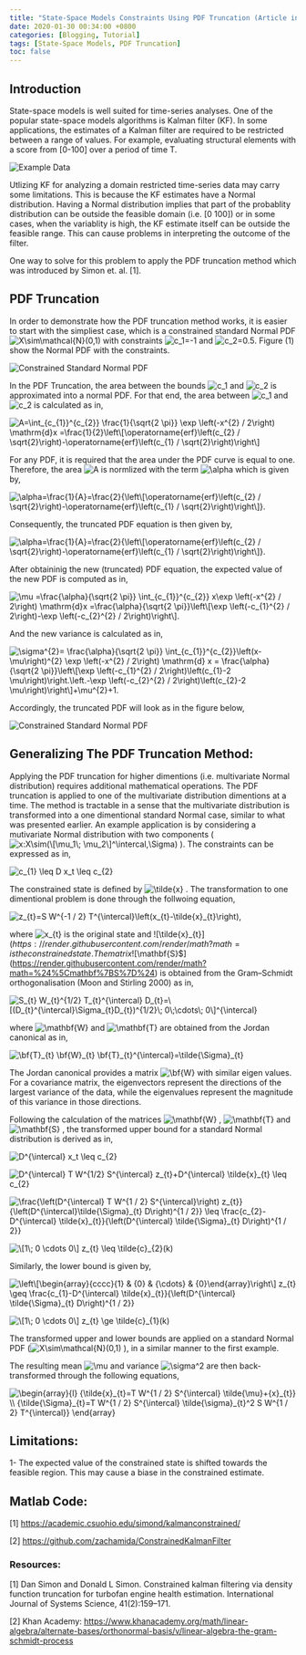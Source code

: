 ```yaml
---
title: "State-Space Models Constraints Using PDF Truncation (Article in Development)"
date: 2020-01-30 00:34:00 +0800
categories: [Blogging, Tutorial]
tags: [State-Space Models, PDF Truncation]
toc: false
---
```

## Introduction
State-space models is well suited for time-series analyses. One of the popular state-space models algorithms is Kalman filter (KF). In some applications, the estimates of a Kalman filter are required to be restricted between a range of values. For example, evaluating structural elements with a score from [0-100] over a period of time T.

![Example Data](https://zachamida.github.io/assets/img/posts/post1/ExampleData.png)

Utlizing KF for analyzing a domain restricted time-series data may carry some limitations. This is because the KF  estimates have a Normal distribution. Having a Normal distribution implies that part of the probablity distribution can be outside the feasible domain (i.e. [0 100]) or in some cases, when the variablity is high, the KF estimate itself can be outside the feasible range. This can cause problems in interpreting the outcome of the filter.

One way to solve for this problem to apply the PDF truncation method which was introduced by Simon et. al. [1].

## PDF Truncation
In order to demonstrate how the PDF truncation method works, it is easier to start with the simpliest case, which is a constrained standard Normal PDF ![$X\sim\mathcal{N}(0,1)$](https://render.githubusercontent.com/render/math?math=%24X%5Csim%5Cmathcal%7BN%7D(0%2C1)%24) with constraints ![$c_1=-1$](https://render.githubusercontent.com/render/math?math=%24c_1%3D-1%24) and ![$c_2=0.5$](https://render.githubusercontent.com/render/math?math=%24c_2%3D0.5%24). Figure (1) show the Normal PDF with the constraints.

![Constrained Standard Normal PDF](https://zachamida.github.io/assets/img/posts/post1/ConstNorm.png)

In the PDF Truncation, the area between the bounds ![$c_1$](https://render.githubusercontent.com/render/math?math=%24c_1%24)
and ![$c_2$](https://render.githubusercontent.com/render/math?math=%24c_1%24) is approximated into a normal PDF. For that end, the area between ![$c_1$](https://render.githubusercontent.com/render/math?math=%24c_1%24)
and ![$c_2$](https://render.githubusercontent.com/render/math?math=%24c_1%24)
 is calculated as in,

![$A=\int_{c_{1}}^{c_{2}} \frac{1}{\sqrt{2 \pi}} \exp \left(-x^{2} / 2\right) \mathrm{d}x =\frac{1}{2}\left\[\operatorname{erf}\left(c_{2} / \sqrt{2}\right)-\operatorname{erf}\left(c_{1} / \sqrt{2}\right)\right\]$](https://render.githubusercontent.com/render/math?math=%24A%3D%5Cint_%7Bc_%7B1%7D%7D%5E%7Bc_%7B2%7D%7D%20%5Cfrac%7B1%7D%7B%5Csqrt%7B2%20%5Cpi%7D%7D%20%5Cexp%20%5Cleft(-x%5E%7B2%7D%20%2F%202%5Cright)%20%5Cmathrm%7Bd%7Dx%20%3D%5Cfrac%7B1%7D%7B2%7D%5Cleft%5B%5Coperatorname%7Berf%7D%5Cleft(c_%7B2%7D%20%2F%20%5Csqrt%7B2%7D%5Cright)-%5Coperatorname%7Berf%7D%5Cleft(c_%7B1%7D%20%2F%20%5Csqrt%7B2%7D%5Cright)%5Cright%5D%24)


For any PDF, it is required that the area under the PDF curve is equal to one. Therefore, the area ![$A$](https://render.githubusercontent.com/render/math?math=%24A%24)
 is normlized with the term ![$\alpha$](https://render.githubusercontent.com/render/math?math=%24%5Calpha%24) which is given by,

![$\alpha=\frac{1}{A}=\frac{2}{\left\[\operatorname{erf}\left(c_{2} / \sqrt{2}\right)-\operatorname{erf}\left(c_{1} / \sqrt{2}\right)\right\]}.$](https://render.githubusercontent.com/render/math?math=%24%5Calpha%3D%5Cfrac%7B1%7D%7BA%7D%3D%5Cfrac%7B2%7D%7B%5Cleft%5B%5Coperatorname%7Berf%7D%5Cleft(c_%7B2%7D%20%2F%20%5Csqrt%7B2%7D%5Cright)-%5Coperatorname%7Berf%7D%5Cleft(c_%7B1%7D%20%2F%20%5Csqrt%7B2%7D%5Cright)%5Cright%5D%7D.%24)


Consequently, the truncated PDF equation is then given by,

![$\alpha=\frac{1}{A}=\frac{2}{\left\[\operatorname{erf}\left(c_{2} / \sqrt{2}\right)-\operatorname{erf}\left(c_{1} / \sqrt{2}\right)\right\]}.$](https://render.githubusercontent.com/render/math?math=%24%5Calpha%3D%5Cfrac%7B1%7D%7BA%7D%3D%5Cfrac%7B2%7D%7B%5Cleft%5B%5Coperatorname%7Berf%7D%5Cleft(c_%7B2%7D%20%2F%20%5Csqrt%7B2%7D%5Cright)-%5Coperatorname%7Berf%7D%5Cleft(c_%7B1%7D%20%2F%20%5Csqrt%7B2%7D%5Cright)%5Cright%5D%7D.%24)


After obtaininig the new (truncated) PDF equation, the expected value of the new PDF is computed as in,

![$\mu =\frac{\alpha}{\sqrt{2 \pi}} \int_{c_{1}}^{c_{2}} x\exp \left(-x^{2} / 2\right) \mathrm{d}x =\frac{\alpha}{\sqrt{2 \pi}}\left\[\exp \left(-c_{1}^{2} / 2\right)-\exp \left(-c_{2}^{2} / 2\right)\right\].$](https://render.githubusercontent.com/render/math?math=%24%5Cmu%20%3D%5Cfrac%7B%5Calpha%7D%7B%5Csqrt%7B2%20%5Cpi%7D%7D%20%5Cint_%7Bc_%7B1%7D%7D%5E%7Bc_%7B2%7D%7D%20x%5Cexp%20%5Cleft(-x%5E%7B2%7D%20%2F%202%5Cright)%20%5Cmathrm%7Bd%7Dx%20%3D%5Cfrac%7B%5Calpha%7D%7B%5Csqrt%7B2%20%5Cpi%7D%7D%5Cleft%5B%5Cexp%20%5Cleft(-c_%7B1%7D%5E%7B2%7D%20%2F%202%5Cright)-%5Cexp%20%5Cleft(-c_%7B2%7D%5E%7B2%7D%20%2F%202%5Cright)%5Cright%5D.%24)


And the new variance is calculated as in,

![$\sigma^{2}= \frac{\alpha}{\sqrt{2 \pi}} \int_{c_{1}}^{c_{2}}\left(x-\mu\right)^{2} \exp \left(-x^{2} / 2\right) \mathrm{d} x = \frac{\alpha}{\sqrt{2 \pi}}\left\[\exp \left(-c_{1}^{2} / 2\right)\left(c_{1}-2 \mu\right)\right.\left.-\exp \left(-c_{2}^{2} / 2\right)\left(c_{2}-2 \mu\right)\right\]+\mu^{2}+1.$](https://render.githubusercontent.com/render/math?math=%24%5Csigma%5E%7B2%7D%3D%20%5Cfrac%7B%5Calpha%7D%7B%5Csqrt%7B2%20%5Cpi%7D%7D%20%5Cint_%7Bc_%7B1%7D%7D%5E%7Bc_%7B2%7D%7D%5Cleft(x-%5Cmu%5Cright)%5E%7B2%7D%20%5Cexp%20%5Cleft(-x%5E%7B2%7D%20%2F%202%5Cright)%20%5Cmathrm%7Bd%7D%20x%20%3D%20%5Cfrac%7B%5Calpha%7D%7B%5Csqrt%7B2%20%5Cpi%7D%7D%5Cleft%5B%5Cexp%20%5Cleft(-c_%7B1%7D%5E%7B2%7D%20%2F%202%5Cright)%5Cleft(c_%7B1%7D-2%20%5Cmu%5Cright)%5Cright.%5Cleft.-%5Cexp%20%5Cleft(-c_%7B2%7D%5E%7B2%7D%20%2F%202%5Cright)%5Cleft(c_%7B2%7D-2%20%5Cmu%5Cright)%5Cright%5D%2B%5Cmu%5E%7B2%7D%2B1.%24)


Accordingly, the truncated PDF will look as in the figure below,

![Constrained Standard Normal PDF](https://zachamida.github.io/assets/img/posts/post1/TruncNorm.png)

## Generalizing The PDF Truncation Method:
Applying the PDF truncation for higher dimentions (i.e. multivariate Normal distribution) requires additional mathematical operations. The PDF truncation is applied to one of the multivariate distribution dimentions at a time. The method is tractable in a sense that the multivariate distribution is transformed into a one dimentional standard Normal case, similar to what was presented earlier. An example application is by considering a mutivariate Normal distribution with two components (![$x:X\sim(\[\mu_1\; \mu_2\]^\intercal,\Sigma)$](https://render.githubusercontent.com/render/math?math=%24x%3AX%5Csim(%5B%5Cmu_1%5C%3B%20%5Cmu_2%5D%5E%5Cintercal%2C%5CSigma)%24)
).
The constraints can be expressed as in,

![$c_{1} \leq D x_t \leq c_{2}$](https://render.githubusercontent.com/render/math?math=%24c_%7B1%7D%20%5Cleq%20D%20x_t%20%5Cleq%20c_%7B2%7D%24)


The constrained state is defined by ![$\tilde{x}$](https://render.githubusercontent.com/render/math?math=%24%5Ctilde%7Bx%7D%24)
. The transformation to one dimentional problem is done through the follwoing equation,

![$z_{t}=S W^{-1 / 2} T^{\intercal}\left(x_{t}-\tilde{x}_{t}\right),$](https://render.githubusercontent.com/render/math?math=%24z_%7Bt%7D%3DS%20W%5E%7B-1%20%2F%202%7D%20T%5E%7B%5Cintercal%7D%5Cleft(x_%7Bt%7D-%5Ctilde%7Bx%7D_%7Bt%7D%5Cright)%2C%24)

where ![$x_{t}$](https://render.githubusercontent.com/render/math?math=%24x_%7Bt%7D%24)
 is the original state and $![$\tilde{x}_{t}$](https://render.githubusercontent.com/render/math?math=%24%5Ctilde%7Bx%7D_%7Bt%7D%24)
 is the constrained state.
The matrix ![$\mathbf{S}$](https://render.githubusercontent.com/render/math?math=%24%5Cmathbf%7BS%7D%24)
 is obtained from the Gram–Schmidt orthogonalisation (Moon and Stirling 2000) as in,

![$S_{t} W_{t}^{1/2} T_{t}^{\intercal} D_{t}=\[(D_{t}^{\intercal}\Sigma_{t}D_{t})^{1/2}\; 0\;\cdots\; 0\]^{\intercal}$](https://render.githubusercontent.com/render/math?math=%24S_%7Bt%7D%20W_%7Bt%7D%5E%7B1%2F2%7D%20T_%7Bt%7D%5E%7B%5Cintercal%7D%20D_%7Bt%7D%3D%5B(D_%7Bt%7D%5E%7B%5Cintercal%7D%5CSigma_%7Bt%7DD_%7Bt%7D)%5E%7B1%2F2%7D%5C%3B%200%5C%3B%5Ccdots%5C%3B%200%5D%5E%7B%5Cintercal%7D%24)


where ![$\mathbf{W}$](https://render.githubusercontent.com/render/math?math=%24%5Cmathbf%7BW%7D%24)
 and ![$\mathbf{T}$](https://render.githubusercontent.com/render/math?math=%24%5Cmathbf%7BT%7D%24)
 are obtained from the Jordan canonical as in,

![$\bf{T}_{t} \bf{W}_{t} \bf{T}_{t}^{\intercal}=\tilde{\Sigma}_{t}$](https://render.githubusercontent.com/render/math?math=%24%5Cbf%7BT%7D_%7Bt%7D%20%5Cbf%7BW%7D_%7Bt%7D%20%5Cbf%7BT%7D_%7Bt%7D%5E%7B%5Cintercal%7D%3D%5Ctilde%7B%5CSigma%7D_%7Bt%7D%24)

The Jordan canonical provides a matrix ![$\bf{W}$](https://render.githubusercontent.com/render/math?math=%24%5Cbf%7BW%7D%24)
 with similar eigen values. For a covariance matrix, the eigenvectors represent the directions of the largest variance of the data, while the eigenvalues represent the magnitude of this variance in those directions.

Following the calculation of the matrices ![$\mathbf{W}$](https://render.githubusercontent.com/render/math?math=%24%5Cmathbf%7BW%7D%24)
, ![$\mathbf{T}$](https://render.githubusercontent.com/render/math?math=%24%5Cmathbf%7BT%7D%24)
 and ![$\mathbf{S}$](https://render.githubusercontent.com/render/math?math=%24%5Cmathbf%7BS%7D%24)
, the transformed upper bound for a standard Normal distribution is derived as in,

![$D^{\intercal} x_t \leq c_{2}$](https://render.githubusercontent.com/render/math?math=%24D%5E%7B%5Cintercal%7D%20x_t%20%5Cleq%20c_%7B2%7D%24)


![$D^{\intercal} T W^{1/2} S^{\intercal} z_{t}+D^{\intercal} \tilde{x}_{t}  \leq c_{2}$](https://render.githubusercontent.com/render/math?math=%24D%5E%7B%5Cintercal%7D%20T%20W%5E%7B1%2F2%7D%20S%5E%7B%5Cintercal%7D%20z_%7Bt%7D%2BD%5E%7B%5Cintercal%7D%20%5Ctilde%7Bx%7D_%7Bt%7D%20%20%5Cleq%20c_%7B2%7D%24)


![$\frac{\left(D^{\intercal} T W^{1 / 2} S^{\intercal}\right) z_{t}}{\left(D^{\intercal}\tilde{\Sigma}_{t} D\right)^{1 / 2}} \leq \frac{c_{2}-D^{\intercal} \tilde{x}_{t}}{\left(D^{\intercal} \tilde{\Sigma}_{t} D\right)^{1 / 2}}$](https://render.githubusercontent.com/render/math?math=%24%5Cfrac%7B%5Cleft(D%5E%7B%5Cintercal%7D%20T%20W%5E%7B1%20%2F%202%7D%20S%5E%7B%5Cintercal%7D%5Cright)%20z_%7Bt%7D%7D%7B%5Cleft(D%5E%7B%5Cintercal%7D%5Ctilde%7B%5CSigma%7D_%7Bt%7D%20D%5Cright)%5E%7B1%20%2F%202%7D%7D%20%5Cleq%20%5Cfrac%7Bc_%7B2%7D-D%5E%7B%5Cintercal%7D%20%5Ctilde%7Bx%7D_%7Bt%7D%7D%7B%5Cleft(D%5E%7B%5Cintercal%7D%20%5Ctilde%7B%5CSigma%7D_%7Bt%7D%20D%5Cright)%5E%7B1%20%2F%202%7D%7D%24)


![$\[1\; 0 \cdots 0\] z_{t}  \leq \tilde{c}_{2}(k)$](https://render.githubusercontent.com/render/math?math=%24%5B1%5C%3B%200%20%5Ccdots%200%5D%20z_%7Bt%7D%20%20%5Cleq%20%5Ctilde%7Bc%7D_%7B2%7D(k)%24)



Similarly, the lower bound is given by,

![$\left\[\begin{array}{cccc}{1} & {0} & {\cdots} & {0}\end{array}\right\] z_{t} \geq \frac{c_{1}-D^{\intercal} \tilde{x}_{t}}{\left(D^{\intercal} \tilde{\Sigma}_{t} D\right)^{1 / 2}}$](https://render.githubusercontent.com/render/math?math=%24%5Cleft%5B%5Cbegin%7Barray%7D%7Bcccc%7D%7B1%7D%20%26%20%7B0%7D%20%26%20%7B%5Ccdots%7D%20%26%20%7B0%7D%5Cend%7Barray%7D%5Cright%5D%20z_%7Bt%7D%20%5Cgeq%20%5Cfrac%7Bc_%7B1%7D-D%5E%7B%5Cintercal%7D%20%5Ctilde%7Bx%7D_%7Bt%7D%7D%7B%5Cleft(D%5E%7B%5Cintercal%7D%20%5Ctilde%7B%5CSigma%7D_%7Bt%7D%20D%5Cright)%5E%7B1%20%2F%202%7D%7D%24)


![$\[1\; 0 \cdots 0\] z_{t}  \ge \tilde{c}_{1}(k)$](https://render.githubusercontent.com/render/math?math=%24%5B1%5C%3B%200%20%5Ccdots%200%5D%20z_%7Bt%7D%20%20%5Cge%20%5Ctilde%7Bc%7D_%7B1%7D(k)%24)


The transformed upper and lower bounds are applied on a standard Normal PDF (![$X\sim\mathcal{N}(0,1)$](https://render.githubusercontent.com/render/math?math=%24X%5Csim%5Cmathcal%7BN%7D(0%2C1)%24)
), in a similar manner to the first example.

The resulting mean ![$\mu$](https://render.githubusercontent.com/render/math?math=%24%5Cmu%24)
 and variance ![$\sigma^2$](https://render.githubusercontent.com/render/math?math=%24%5Csigma%5E2%24)
 are then back-transformed through the following equations,

![$\begin{array}{l} {\tilde{x}_{t}=T W^{1 / 2} S^{\intercal} \tilde{\mu}+{x}_{t}} \\ {\tilde{\Sigma}_{t}=T W^{1 / 2} S^{\intercal} \tilde{\sigma}_{t}^2 S W^{1 / 2} T^{\intercal}} \end{array}$](https://render.githubusercontent.com/render/math?math=%24%5Cbegin%7Barray%7D%7Bl%7D%20%7B%5Ctilde%7Bx%7D_%7Bt%7D%3DT%20W%5E%7B1%20%2F%202%7D%20S%5E%7B%5Cintercal%7D%20%5Ctilde%7B%5Cmu%7D%2B%7Bx%7D_%7Bt%7D%7D%20%5C%5C%20%7B%5Ctilde%7B%5CSigma%7D_%7Bt%7D%3DT%20W%5E%7B1%20%2F%202%7D%20S%5E%7B%5Cintercal%7D%20%5Ctilde%7B%5Csigma%7D_%7Bt%7D%5E2%20S%20W%5E%7B1%20%2F%202%7D%20T%5E%7B%5Cintercal%7D%7D%20%5Cend%7Barray%7D%24)


## Limitations:
1- The expected value of the constrained state is shifted towards the feasible region. This may cause a biase in the constrained estimate.

## Matlab Code:
[1] https://academic.csuohio.edu/simond/kalmanconstrained/

[2] https://github.com/zachamida/ConstrainedKalmanFilter

### Resources:

[1] Dan Simon and Donald L Simon. Constrained kalman filtering via density function truncation for turbofan engine health estimation. International Journal of Systems Science, 41(2):159–171.

[2] Khan Academy: https://www.khanacademy.org/math/linear-algebra/alternate-bases/orthonormal-basis/v/linear-algebra-the-gram-schmidt-process


